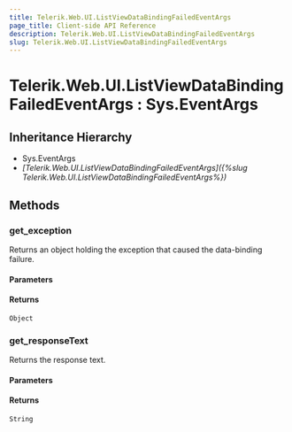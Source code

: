 ```yaml
---
title: Telerik.Web.UI.ListViewDataBindingFailedEventArgs
page_title: Client-side API Reference
description: Telerik.Web.UI.ListViewDataBindingFailedEventArgs
slug: Telerik.Web.UI.ListViewDataBindingFailedEventArgs
---
```


# Telerik.Web.UI.ListViewDataBindingFailedEventArgs : Sys.EventArgs

## Inheritance Hierarchy

* Sys.EventArgs
* *[Telerik.Web.UI.ListViewDataBindingFailedEventArgs]({%slug Telerik.Web.UI.ListViewDataBindingFailedEventArgs%})*

## Methods

### get_exception

Returns an object holding the exception that caused the data-binding failure.

#### Parameters

#### Returns

`Object`

### get_responseText

Returns the response text.

#### Parameters

#### Returns

`String`